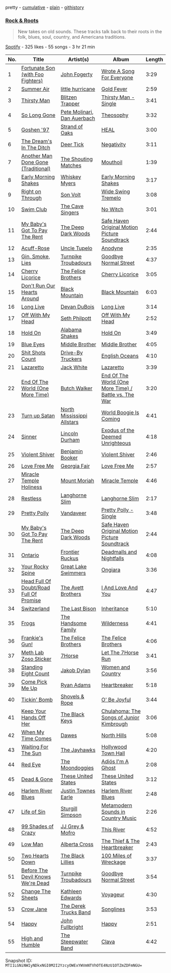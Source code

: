 pretty - [cumulative](/playlists/cumulative/7pD7pMFxcq8agMXqLQCggM.md) - [plain](/playlists/plain/7pD7pMFxcq8agMXqLQCggM) - [githistory](https://github.githistory.xyz/mackorone/spotify-playlist-archive/blob/main/playlists/plain/7pD7pMFxcq8agMXqLQCggM)

### [Rock & Roots](https://open.spotify.com/playlist/7pD7pMFxcq8agMXqLQCggM)

> New takes on old sounds\. These tracks talk back to their roots in the folk, blues, soul, country, and Americana traditions.

[Spotify](https://open.spotify.com/user/spotify) - 325 likes - 55 songs - 3 hr 21 min

| No. | Title | Artist(s) | Album | Length |
|---|---|---|---|---|
| 1 | [Fortunate Son \(with Foo Fighters\)](https://open.spotify.com/track/68gpaI2D80Li95PiQiplMv) | [John Fogerty](https://open.spotify.com/artist/5ujCegv1BRbEPTCwQqFk6t) | [Wrote A Song For Everyone](https://open.spotify.com/album/2G6chemqdiNHxEw1ucZ7pw) | 3:29 |
| 2 | [Summer Air](https://open.spotify.com/track/2OnCKBVxbBaeMuKw6VJhRj) | [little hurricane](https://open.spotify.com/artist/5VLQQzAkJrzG7QggE4DVg2) | [Gold Fever](https://open.spotify.com/album/21shtpLrmkk55y70caLDed) | 2:59 |
| 3 | [Thirsty Man](https://open.spotify.com/track/2LomGGhDZrOLl1iew6LSnV) | [Blitzen Trapper](https://open.spotify.com/artist/72XY3HrDdFfZXNZFCT9Zh1) | [Thirsty Man \- Single](https://open.spotify.com/album/0frPLeUw3yB7uODWQU175L) | 3:41 |
| 4 | [So Long Gone](https://open.spotify.com/track/5T9PcJQ7S24pnvtrIVSSmq) | [Pete Molinari](https://open.spotify.com/artist/4BrRTXokeSeCxUuJcZYq57), [Dan Auerbach](https://open.spotify.com/artist/6YWdHD3R863Apw1hkx3BwC) | [Theosophy](https://open.spotify.com/album/1Uiz1myYQrTrmUrwZDQAhs) | 3:32 |
| 5 | [Goshen '97](https://open.spotify.com/track/4o5mY4nCdSxni0vaHJGp81) | [Strand of Oaks](https://open.spotify.com/artist/0t4oHObO3FImWvIhMimaSL) | [HEAL](https://open.spotify.com/album/2EdAZFKawR42D2reoNCNgP) | 3:00 |
| 6 | [The Dream's In The Ditch](https://open.spotify.com/track/2A9Zm100yFB3CHQd6kFaB7) | [Deer Tick](https://open.spotify.com/artist/3rT8xTwSOMDURtWpPyoKIO) | [Negativity](https://open.spotify.com/album/5L0ilueYSvWzzvpdHVe8CJ) | 3:11 |
| 7 | [Another Man Done Gone \(Traditional\)](https://open.spotify.com/track/5QA7H2shDlovl46HsjiEKv) | [The Shouting Matches](https://open.spotify.com/artist/4Ol9S3QuVEVdbXfSjM6ZdQ) | [Mouthoil](https://open.spotify.com/album/0n2DviOOZZeNwgCSPQrFMp) | 1:39 |
| 8 | [Early Morning Shakes](https://open.spotify.com/track/4lXBIshfa0juWxi6odtLHt) | [Whiskey Myers](https://open.spotify.com/artist/26opZSJcXshCmCwxgZQmBc) | [Early Morning Shakes](https://open.spotify.com/album/153JmAA3a2Rf9ms6W1dEiR) | 3:17 |
| 9 | [Right on Through](https://open.spotify.com/track/1X8DaOOlEao9nTPyKxUNoE) | [Son Volt](https://open.spotify.com/artist/7AhDVqsNA5q46WKsRPXvoe) | [Wide Swing Tremelo](https://open.spotify.com/album/4r9AsKKAftcVPxvEDrikUU) | 3:08 |
| 10 | [Swim Club](https://open.spotify.com/track/1cMn5OQ1WlkBnw1QyfSsHw) | [The Cave Singers](https://open.spotify.com/artist/4SjCvf9Ctuz369ZKAnjkZP) | [No Witch](https://open.spotify.com/album/5BzG2vtOh1sfHyPUfnWVXC) | 3:01 |
| 11 | [My Baby's Got To Pay The Rent](https://open.spotify.com/track/6VYECMPotcddbiAeY5EtxH) | [The Deep Dark Woods](https://open.spotify.com/artist/4ug92W02N1YsgX0t5wuXSl) | [Safe Haven Original Motion Picture Soundtrack](https://open.spotify.com/album/6p7BYuiDnvViobTe62L3bC) | 2:44 |
| 12 | [Acuff\-Rose](https://open.spotify.com/track/6Jb9ph4fHBbmGyTJ6TtP43) | [Uncle Tupelo](https://open.spotify.com/artist/2Plkkomsc4DKawkCioLKjc) | [Anodyne](https://open.spotify.com/album/5DQRAlGAFTpHsXGEg5zw9V) | 2:35 |
| 13 | [Gin, Smoke, Lies](https://open.spotify.com/track/1ku4L6AywP1gY36BKYRvg0) | [Turnpike Troubadours](https://open.spotify.com/artist/1YSA4byX5AL1zoTsSTlB03) | [Goodbye Normal Street](https://open.spotify.com/album/0bbz2cwhC8oQtyli5tjaqP) | 4:37 |
| 14 | [Cherry Licorice](https://open.spotify.com/track/40J4VJc9gPz0YH12W9I9OT) | [The Felice Brothers](https://open.spotify.com/artist/4Ajgo7nAsTzjSFymIfBjZ1) | [Cherry Licorice](https://open.spotify.com/album/21i1AgukWRgacq8E8xC1y7) | 3:05 |
| 15 | [Don't Run Our Hearts Around](https://open.spotify.com/track/45ljxg391nmZI4T6UFVvGt) | [Black Mountain](https://open.spotify.com/artist/00sAr10UTV1JZtHqxsLVn4) | [Black Mountain](https://open.spotify.com/album/2axgPfP2SL3dqVI9MimiwU) | 6:03 |
| 16 | [Long Live](https://open.spotify.com/track/7H8iWUr4fCv1gX3gMMuv71) | [Devan DuBois](https://open.spotify.com/artist/7mFPzPaMTA7CHdNAWuAUIx) | [Long Live](https://open.spotify.com/album/1nNqEbMRRo2GXq6m2SFq5v) | 3:14 |
| 17 | [Off With My Head](https://open.spotify.com/track/4gJe7P6dMNCEbZ96v8Tn1p) | [Seth Philpott](https://open.spotify.com/artist/5FnkR5AoppVP69049GPyZJ) | [Off With My Head](https://open.spotify.com/album/5JptrcbMu6XwdR05zCbILe) | 2:52 |
| 18 | [Hold On](https://open.spotify.com/track/7c13Xlndg43PnSzpHRD11d) | [Alabama Shakes](https://open.spotify.com/artist/16GcWuvvybAoaHr0NqT8Eh) | [Hold On](https://open.spotify.com/album/4T5HcyeH1iwJezAZdgrhw0) | 3:49 |
| 19 | [Blue Eyes](https://open.spotify.com/track/6wgphBnJiAkBCDll1Ws8jO) | [Middle Brother](https://open.spotify.com/artist/5au2vhHl8DViD9PUxUZBTb) | [Middle Brother](https://open.spotify.com/album/1XknJMWQfuzCz5MjG7w0o1) | 4:05 |
| 20 | [Shit Shots Count](https://open.spotify.com/track/1PdcJ1L0dviqc8rkCD2uaC) | [Drive\-By Truckers](https://open.spotify.com/artist/1rXr1ZnvbRoYBaedIl9v4v) | [English Oceans](https://open.spotify.com/album/6okr69reCi40XDUZnpbfXP) | 4:10 |
| 21 | [Lazaretto](https://open.spotify.com/track/41qHerpo9DI6LHo13MIIy4) | [Jack White](https://open.spotify.com/artist/4FZ3j1oH43e7cukCALsCwf) | [Lazaretto](https://open.spotify.com/album/5RuYRoLRF46YrC16On9enk) | 3:39 |
| 22 | [End Of The World \(One More Time\)](https://open.spotify.com/track/6K2jUikZCkBgW3e3sI7GOU) | [Butch Walker](https://open.spotify.com/artist/7qKoy46vPnmIxKCN6ewBG4) | [End Of The World \(One More Time\) / Battle vs\. The War](https://open.spotify.com/album/6mEVp3y4XFwm5opOyo2gja) | 3:20 |
| 23 | [Turn up Satan](https://open.spotify.com/track/3Siea9uvka9xWRM4RO6I2B) | [North Mississippi Allstars](https://open.spotify.com/artist/714osTgzZrkyf3SGjggpfY) | [World Boogie Is Coming](https://open.spotify.com/album/6Ix3viv7p3BspcrHKIo9I9) | 4:41 |
| 24 | [Sinner](https://open.spotify.com/track/2Vqz3IkASSPoYsGdGtzcv6) | [Lincoln Durham](https://open.spotify.com/artist/1Zngx1vu4ARlsOn5MwvOVo) | [Exodus of the Deemed Unrighteous](https://open.spotify.com/album/5a35gR0yvy3iHH0Gmq2e7V) | 4:18 |
| 25 | [Violent Shiver](https://open.spotify.com/track/7z8dxDUJs8G4xRZaVMrz9B) | [Benjamin Booker](https://open.spotify.com/artist/7mZgBMpvaBziYQfc9TbJH5) | [Violent Shiver](https://open.spotify.com/album/5YWqPhGOoq6mhzyooM7AtX) | 2:46 |
| 26 | [Love Free Me](https://open.spotify.com/track/6bW3g3by3fKzaTKdkVp5Pt) | [Georgia Fair](https://open.spotify.com/artist/20IBsBjoPfVL7jaKX8Pd2l) | [Love Free Me](https://open.spotify.com/album/1C7qH4H0QE7KejkPhuguzI) | 2:57 |
| 27 | [Miracle Temple Holiness](https://open.spotify.com/track/51QrvgHhxhXZXd336zX9gB) | [Mount Moriah](https://open.spotify.com/artist/0NIClyUOoNPl2GQouxBYH7) | [Miracle Temple](https://open.spotify.com/album/56815EJbq3bmoYtcoDP695) | 4:46 |
| 28 | [Restless](https://open.spotify.com/track/29WDK885z5tySCY5xw1H4x) | [Langhorne Slim](https://open.spotify.com/artist/099toTcKJoywTosZr2hHjy) | [Langhorne Slim](https://open.spotify.com/album/2hvvu85U1v5hrcPfY2J0py) | 2:17 |
| 29 | [Pretty Polly](https://open.spotify.com/track/095Rrlu2ZUYVch8yGtanuM) | [Vandaveer](https://open.spotify.com/artist/3SP3zwx9ot2sOEf80VJA5A) | [Pretty Polly \- Single](https://open.spotify.com/album/67ZlZomsrSSluQ80W88ZAf) | 3:48 |
| 30 | [My Baby's Got To Pay The Rent](https://open.spotify.com/track/6VYECMPotcddbiAeY5EtxH) | [The Deep Dark Woods](https://open.spotify.com/artist/4ug92W02N1YsgX0t5wuXSl) | [Safe Haven Original Motion Picture Soundtrack](https://open.spotify.com/album/6p7BYuiDnvViobTe62L3bC) | 2:44 |
| 31 | [Ontario](https://open.spotify.com/track/37YNWagAG4v3UjyauDVodE) | [Frontier Ruckus](https://open.spotify.com/artist/74r3GBZ9epHon6WM1sU6L7) | [Deadmalls and Nightfalls](https://open.spotify.com/album/277TwSbKVTVDsMi2PAR2Ji) | 4:08 |
| 32 | [Your Rocky Spine](https://open.spotify.com/track/2kARZH1SSseRigNMbgtDzB) | [Great Lake Swimmers](https://open.spotify.com/artist/2HcZuUtnktqMHm4H1R9gAR) | [Ongiara](https://open.spotify.com/album/6Rd4szZJfF4rITSFjDVRxa) | 3:36 |
| 33 | [Head Full Of Doubt/Road Full Of Promise](https://open.spotify.com/track/7Kho44itYaCQZvZQVV2SLW) | [The Avett Brothers](https://open.spotify.com/artist/196lKsA13K3keVXMDFK66q) | [I And Love And You](https://open.spotify.com/album/2PPFtYUnnqMYflIEn3b7ON) | 4:47 |
| 34 | [Switzerland](https://open.spotify.com/track/6gM2Tv3uDnwWebG8iY5XgY) | [The Last Bison](https://open.spotify.com/artist/6eJRqkCcePqNJkhk98IDbc) | [Inheritance](https://open.spotify.com/album/2utvNhDkK6uihYRoulNTXF) | 5:10 |
| 35 | [Frogs](https://open.spotify.com/track/6MuJrugaDssArfd5FCll1d) | [The Handsome Family](https://open.spotify.com/artist/72PnPUc1qv9UjRPaGVZ1jq) | [Wilderness](https://open.spotify.com/album/1d7LJEEwKU1HTugUSlDnIa) | 4:41 |
| 36 | [Frankie's Gun!](https://open.spotify.com/track/0OdNZXNkVr2NXEmMcgnNaV) | [The Felice Brothers](https://open.spotify.com/artist/4Ajgo7nAsTzjSFymIfBjZ1) | [The Felice Brothers](https://open.spotify.com/album/0FqgHHkIuDdNkMls1KDs3F) | 4:06 |
| 37 | [Meth Lab Zoso Sticker](https://open.spotify.com/track/2AwHZZUf8QLreMWUrgR4T9) | [7Horse](https://open.spotify.com/artist/3P5NW1wQjcWpR0VsT1m0xr) | [Let The 7Horse Run](https://open.spotify.com/album/60IwyXp7T0zwmRsK2JoE01) | 3:41 |
| 38 | [Standing Eight Count](https://open.spotify.com/track/4D8RjWIiwZ6TZwZJoJm9Ns) | [Jakob Dylan](https://open.spotify.com/artist/2b3drQxjyrPpJEef3mNGwc) | [Women and Country](https://open.spotify.com/album/0Fh4yRvaNNHWo3tbswjKIE) | 3:56 |
| 39 | [Come Pick Me Up](https://open.spotify.com/track/0lngUitwRDbvZ5yVO76dVN) | [Ryan Adams](https://open.spotify.com/artist/2qc41rNTtdLK0tV3mJn2Pm) | [Heartbreaker](https://open.spotify.com/album/7hmZCaBzp6mVrelxW6Ckrn) | 5:18 |
| 40 | [Tickin' Bomb](https://open.spotify.com/track/7cDls02CtWpfKSZOJxTsNM) | [Shovels & Rope](https://open.spotify.com/artist/1M3BVQ36cqPQix8lQNCh4K) | [O' Be Joyful](https://open.spotify.com/album/5as0Jw3raiHUSVRQlnLYYI) | 3:44 |
| 41 | [Keep Your Hands Off Her](https://open.spotify.com/track/7kVVlqFYxRovInGQhB6USK) | [The Black Keys](https://open.spotify.com/artist/7mnBLXK823vNxN3UWB7Gfz) | [Chulahoma: The Songs of Junior Kimbrough](https://open.spotify.com/album/3JbUOi85J6jqgY3geBgzu8) | 3:06 |
| 42 | [When My Time Comes](https://open.spotify.com/track/0kzfqqvipRSBQchrB3xX8D) | [Dawes](https://open.spotify.com/artist/0CDUUM6KNRvgBFYIbWxJwV) | [North Hills](https://open.spotify.com/album/58XLXjaWRukUeT2GGQkNDf) | 5:08 |
| 43 | [Waiting For The Sun](https://open.spotify.com/track/5Hr65LgAHagr9Jx4RsaKAK) | [The Jayhawks](https://open.spotify.com/artist/2UDplVRprMbazU74Hq8OLl) | [Hollywood Town Hall](https://open.spotify.com/album/4VbThnnKaZ94Z6DwKeG4Zm) | 4:20 |
| 44 | [Red Eye](https://open.spotify.com/track/15hxUXBvQis606SfGdFUNJ) | [The Moondoggies](https://open.spotify.com/artist/0nigeIZAD68zTl4PfFbVFB) | [Adiós I'm A Ghost](https://open.spotify.com/album/5RbmKmnWOWuj4EaHaUNNWb) | 2:08 |
| 45 | [Dead & Gone](https://open.spotify.com/track/3MTt2Zsj0IrcrFaXXXUgeC) | [These United States](https://open.spotify.com/artist/3LyBOzCzQNr2QqFtUSIiMe) | [These United States](https://open.spotify.com/album/4pyoFwRfS0aQW6aECBtvQm) | 3:12 |
| 46 | [Harlem River Blues](https://open.spotify.com/track/199PqWeEottx0d327gCuqd) | [Justin Townes Earle](https://open.spotify.com/artist/3znXuXT3xkCtjgOxXBBVnq) | [Harlem River Blues](https://open.spotify.com/album/1vlOq1JPKx4qBhfHdmFOEt) | 2:48 |
| 47 | [Life of Sin](https://open.spotify.com/track/7oop0Rsh4jhdOtglVL3Dmf) | [Sturgill Simpson](https://open.spotify.com/artist/3vDpQbGnzRbRVirXlfQagB) | [Metamodern Sounds in Country Music](https://open.spotify.com/album/4makbOuLd5SUdyHMaNM1Ag) | 2:26 |
| 48 | [99 Shades of Crazy](https://open.spotify.com/track/7JtZqbPgw6WAlUTQedGM3K) | [JJ Grey & Mofro](https://open.spotify.com/artist/1Jl8u1U1GtBlwocZK5LWZv) | [This River](https://open.spotify.com/album/57Mu1sAhBbotaMFoYoATFN) | 4:52 |
| 49 | [Low Man](https://open.spotify.com/track/0KzvIxt2owhFLvqwJjhB7u) | [Alberta Cross](https://open.spotify.com/artist/1hPgyZ5YatVFXQBhsXKTpq) | [The Thief & The Heartbreaker](https://open.spotify.com/album/6XXpqWTyeeag0t94dcOF9a) | 2:43 |
| 50 | [Two Hearts Down](https://open.spotify.com/track/18i8x1wiccOX6XiHrauIDn) | [The Black Lillies](https://open.spotify.com/artist/06Y4yJmsrlzPrwIG46ce7X) | [100 Miles of Wreckage](https://open.spotify.com/album/6dSZmYZTOVUgrsHUMUIChX) | 3:37 |
| 51 | [Before The Devil Knows We're Dead](https://open.spotify.com/track/6edUYy5asvbrPZ1iFve8ep) | [Turnpike Troubadours](https://open.spotify.com/artist/1YSA4byX5AL1zoTsSTlB03) | [Goodbye Normal Street](https://open.spotify.com/album/0bbz2cwhC8oQtyli5tjaqP) | 3:54 |
| 52 | [Change The Sheets](https://open.spotify.com/track/1Ty25HMeqQY4jC2V7finre) | [Kathleen Edwards](https://open.spotify.com/artist/7x4So74vIUx3DaLk93JCFf) | [Voyageur](https://open.spotify.com/album/2CjPZev1d4F9fVnRV4TcQh) | 4:30 |
| 53 | [Crow Jane](https://open.spotify.com/track/2b0ObO7Xk3qzJdMOhJc5c3) | [The Derek Trucks Band](https://open.spotify.com/artist/1YwfENKEZrowcmtR1nALZn) | [Songlines](https://open.spotify.com/album/1T6rgbl3cemngWpcLC99MH) | 3:53 |
| 54 | [Happy](https://open.spotify.com/track/19cnysLzICkJjl3vCMoCh1) | [John Fullbright](https://open.spotify.com/artist/2CpofTykBhdsrOuy9WA3YA) | [Happy](https://open.spotify.com/album/5y11QtUz6eUXX8fBTDvHgJ) | 2:51 |
| 55 | [High and Humble](https://open.spotify.com/track/2ycQPQ6gAYh7hPpDZCpNRo) | [The Steepwater Band](https://open.spotify.com/artist/2TgTMg8jrIQjJ3uWkLw93J) | [Clava](https://open.spotify.com/album/5N08hT5K9KObeFZHiaz1p1) | 4:42 |

Snapshot ID: `MTI1LGNiNWIyNDkxNGI0M2I2YzcyOWExYWVmNTVhOTE4NzU1OTZmZDFmNGU=`
